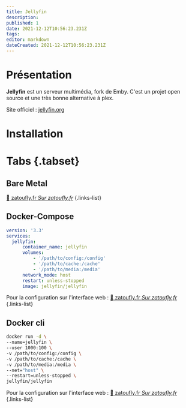 ```yaml
---
title: Jellyfin
description: 
published: 1
date: 2021-12-12T10:56:23.231Z
tags: 
editor: markdown
dateCreated: 2021-12-12T10:56:23.231Z
---
```


# Présentation
**Jellyfin** est un serveur multimédia, fork de Emby. C'est un projet open source et une très bonne alternative à plex.

Site officiel : [jellyfin.org](https://jellyfin.org/)

# Installation
# Tabs {.tabset}
## Bare Metal

[:memo: zatoufly.fr *Sur zatoufly.fr*](https://zatoufly.fr/comment-installer-jellyfin-sur-debian/)
{.links-list}

## Docker-Compose
```yaml
version: '3.3'
services:
  jellyfin:
      container_name: jellyfin
      volumes:
          - '/path/to/config:/config'
          - '/path/to/cache:/cache'
          - '/path/to/media:/media'
      network_mode: host
      restart: unless-stopped
      image: jellyfin/jellyfin
```
Pour la configuration sur l'interface web :
[:memo: zatoufly.fr *Sur zatoufly.fr*](https://zatoufly.fr/comment-installer-jellyfin-sur-debian/)
{.links-list}

## Docker cli
```bash
docker run -d \
--name=jellyfin \
--user 1000:100 \
-v /path/to/config:/config \
-v /path/to/cache:/cache \
-v /path/to/media:/media \
--net="host" \
--restart=unless-stopped \
jellyfin/jellyfin
```
Pour la configuration sur l'interface web :
[:memo: zatoufly.fr *Sur zatoufly.fr*](https://zatoufly.fr/comment-installer-jellyfin-sur-debian/)
{.links-list}